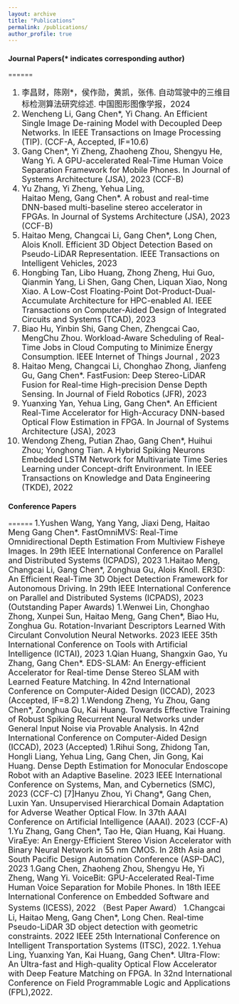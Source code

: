 ```yaml
---
layout: archive
title: "Publications"
permalink: /publications/
author_profile: true
---
```


### Journal Papers(* indicates corresponding author)
======
<font size=4>
1. 李昌财，陈刚*，侯作勋，黄凯，张伟. 自动驾驶中的三维目标检测算法研究综述. 中国图形图像学报，2024
1. Wencheng Li, Gang Chen*, Yi Chang. An Efficient Single Image De-raining Model with Decoupled Deep Networks. In IEEE Transactions on Image Processing (TIP). (CCF-A, Accepted, IF=10.6)
1. Gang Chen*, Yi Zheng, Zhaoheng Zhou, Shengyu He, Wang Yi. A GPU-accelerated Real-Time Human Voice Separation Framework for Mobile Phones. In Journal of Systems Architecture (JSA), 2023 (CCF-B)
1. Yu Zhang, Yi Zheng, Yehua Ling, Haitao Meng, Gang Chen*. A robust and real-time DNN-based multi-baseline stereo accelerator in FPGAs. In Journal of Systems Architecture (JSA), 2023 (CCF-B)
1. Haitao Meng, Changcai Li, Gang Chen*, Long Chen, Alois Knoll. Efficient 3D Object Detection Based on Pseudo-LiDAR Representation. IEEE Transactions on Intelligent Vehicles, 2023
1. Hongbing Tan, Libo Huang,  Zhong Zheng, Hui Guo, Qianmin Yang, Li Shen, Gang Chen, Liquan Xiao, Nong Xiao. A Low-Cost Floating-Point Dot-Product-Dual-Accumulate Architecture for HPC-enabled AI. IEEE Transactions on Computer-Aided Design of Integrated Circuits and Systems (TCAD), 2023 
1. Biao Hu, Yinbin Shi, Gang Chen, Zhengcai Cao, MengChu Zhou. Workload-Aware Scheduling of Real-Time Jobs in Cloud Computing to Minimize Energy Consumption. IEEE Internet of Things Journal , 2023 
1. Haitao Meng, Changcai Li, Chonghao Zhong, Jianfeng Gu, Gang Chen*. FastFusion: Deep Stereo-LiDAR Fusion for Real-time High-precision Dense Depth Sensing.  In Journal of Field Robotics (JFR), 2023
1. Yuanxing Yan, Yehua Ling, Gang Chen*. An Efficient Real-Time Accelerator for High-Accuracy DNN-based Optical Flow Estimation in FPGA. In Journal of Systems Architecture (JSA), 2023
1. Wendong Zheng, Putian Zhao, Gang Chen*, Huihui Zhou; Yonghong Tian. A Hybrid Spiking Neurons Embedded LSTM Network for Multivariate Time Series Learning under Concept-drift Environment. In IEEE Transactions on Knowledge and Data Engineering (TKDE), 2022


</font>

### Conference Papers
======
<font size=4>
1.Yushen Wang, Yang Yang, Jiaxi Deng, Haitao Meng Gang Chen*. FastOmniMVS: Real-Time Omnidirectional Depth Estimation From Multiview Fisheye Images. In 29th IEEE International Conference on Parallel and Distributed Systems (ICPADS), 2023
1.Haitao Meng, Changcai Li, Gang Chen*, Zonghua Gu, Alois Knoll. ER3D: An Efficient Real-Time 3D Object Detection Framework for Autonomous Driving. In 29th IEEE International Conference on Parallel and Distributed Systems (ICPADS), 2023 (Outstanding Paper Awards)
1.Wenwei Lin, Chonghao Zhong, Xunpei Sun, Haitao Meng, Gang Chen*, Biao Hu, Zonghua Gu. Rotation-Invariant Descriptors Learned With Circulant Convolution Neural Networks. 2023 IEEE 35th International Conference on Tools with Artificial Intelligence (ICTAI), 2023 
1.Qian Huang, Shangxin Gao, Yu Zhang, Gang Chen*. EDS-SLAM: An Energy-efficient Accelerator for Real-time Dense Stereo SLAM with Learned Feature Matching. In 42nd International Conference on Computer-Aided Design (ICCAD), 2023 (Accepted, IF=8.2)
1.Wendong Zheng, Yu Zhou, Gang Chen*, Zonghua Gu, Kai Huang. Towards Effective Training of Robust Spiking Recurrent Neural Networks under General Input Noise via Provable Analysis. In 42nd International Conference on Computer-Aided Design (ICCAD), 2023 (Accepted)
1.Rihui Song, Zhidong Tan, Hongli Liang, Yehua Ling, Gang Chen, Jin Gong, Kai Huang. Dense Depth Estimation for Monocular Endoscope Robot with an Adaptive Baseline. 2023 IEEE International Conference on Systems, Man, and Cybernetics (SMC), 2023 (CCF-C)
[7]Hanyu Zhou, Yi Chang*, Gang Chen, Luxin Yan. Unsupervised Hierarchical Domain Adaptation for Adverse Weather Optical Flow. In 37th AAAI Conference on Artificial Intelligence (AAAI). 2023 (CCF-A)
1.Yu Zhang, Gang Chen*, Tao He, Qian Huang, Kai Huang. ViraEye: An Energy-Efficient Stereo Vision Accelerator with Binary Neural Network in 55 nm CMOS. In 28th Asia and South Pacific Design Automation Conference (ASP-DAC), 2023 
1.Gang Chen, Zhaoheng Zhou, Shengyu He, Yi Zheng, Wang Yi. VoiceBit: GPU-Accelerated Real-Time Human Voice Separation for Mobile Phones. In 18th IEEE International Conference on Embedded Software and Systems (ICESS), 2022 （Best Paper Award）
1.Changcai Li, Haitao Meng, Gang Chen*, Long Chen. Real-time Pseudo-LiDAR 3D object detection with geometric constraints. 2022 IEEE 25th International Conference on Intelligent Transportation Systems (ITSC), 2022. 
1.Yehua Ling, Yuanxing Yan, Kai Huang, Gang Chen*. Ultra-Flow: An Ultra-fast and High-quality Optical Flow Accelerator with Deep Feature Matching on FPGA. In 32nd International Conference on Field Programmable Logic and Applications (FPL),2022. 

</font>